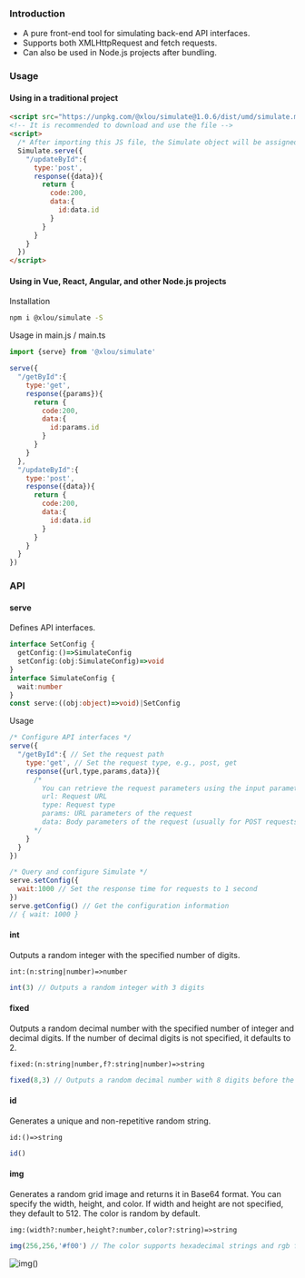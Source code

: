 ### Introduction

* A pure front-end tool for simulating back-end API interfaces.
* Supports both XMLHttpRequest and fetch requests.
* Can also be used in Node.js projects after bundling.

### Usage

#### Using in a traditional project

```html
<script src="https://unpkg.com/@xlou/simulate@1.0.6/dist/umd/simulate.min.js"></script>
<!-- It is recommended to download and use the file -->
<script>
  /* After importing this JS file, the Simulate object will be assigned to the window */
  Simulate.serve({
    "/updateById":{
      type:'post',
      response({data}){
        return {
          code:200,
          data:{
            id:data.id
          }
        }
      }
    }
  })
</script>
```

#### Using in Vue, React, Angular, and other Node.js projects

Installation

``` bash
npm i @xlou/simulate -S
```

Usage in main.js / main.ts

``` javascript
import {serve} from '@xlou/simulate'

serve({
  "/getById":{
    type:'get',
    response({params}){
      return {
        code:200,
        data:{
          id:params.id
        }
      }
    }
  },
  "/updateById":{
    type:'post',
    response({data}){
      return {
        code:200,
        data:{
          id:data.id
        }
      }
    }
  }
})
```

### API

#### serve

Defines API interfaces.

```typescript
interface SetConfig {
  getConfig:()=>SimulateConfig
  setConfig:(obj:SimulateConfig)=>void
}
interface SimulateConfig {
  wait:number
}
const serve:((obj:object)=>void)|SetConfig
```

Usage

```js
/* Configure API interfaces */
serve({
  "/getById":{ // Set the request path
    type:'get', // Set the request type, e.g., post, get
    response({url,type,params,data}){
      /* 
        You can retrieve the request parameters using the input parameters
        url: Request URL
        type: Request type
        params: URL parameters of the request
        data: Body parameters of the request (usually for POST requests)
      */
    }
  }
})

/* Query and configure Simulate */
serve.setConfig({
  wait:1000 // Set the response time for requests to 1 second
})
serve.getConfig() // Get the configuration information
// { wait: 1000 }
```

#### int

Outputs a random integer with the specified number of digits.

`int:(n:string|number)=>number`

```js
int(3) // Outputs a random integer with 3 digits
```

#### fixed

Outputs a random decimal number with the specified number of integer and decimal digits. If the number of decimal digits is not specified, it defaults to 2.

`fixed:(n:string|number,f?:string|number)=>string`

```js
fixed(8,3) // Outputs a random decimal number with 8 digits before the decimal point and 3 decimal digits
```

#### id

Generates a unique and non-repetitive random string.

`id:()=>string`

```js
id()
```

#### img

Generates a random grid image and returns it in Base64 format. You can specify the width, height, and color. If width and height are not specified, they default to 512. The color is random by default.

`img:(width?:number,height?:number,color?:string)=>string`

```js
img(256,256,'#f00') // The color supports hexadecimal strings and rgb function strings
```

![img()](https://github.com/omlou/simulate/assets/73682875/34e30e69-923c-4f40-8a31-f33d57713a36)